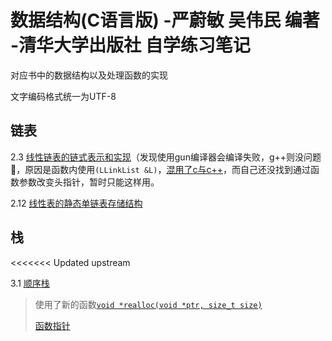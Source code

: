 # 数据结构(C语言版) -严蔚敏 吴伟民 编著 -清华大学出版社 自学练习笔记

对应书中的数据结构以及处理函数的实现

文字编码格式统一为UTF-8

## 链表
2.3 [ 线性链表的链式表示和实现](https://github.com/Wangs121/DataStructureInC/blob/master/List/LinearList.c)（发现使用gun编译器会编译失败，g++则没问题🤢，原因是函数内使用`(LLinkList &L)`，[混用了c与c++]( https://stackoverflow.com/questions/20831221/error-expected-or-before-token/46370936#46370936 )，而自己还没找到通过函数参数改变头指针，暂时只能这样用。

2.12 [线性表的静态单链表存储结构](https://github.com/Wangs121/DataStructureInC/blob/master/List/StaticLinkList.c)

## 栈

<<<<<<< Updated upstream

3.1 [顺序栈]( https://github.com/Wangs121/DataStructureInC/blob/master/Stack/SequenceStack.c )

   > 使用了新的函数[`void *realloc(void *ptr, size_t size)`](https://www.tutorialspoint.com/c_standard_library/c_function_realloc.htm)
   >
   > [函数指针](https://www.geeksforgeeks.org/function-pointer-in-c/)

